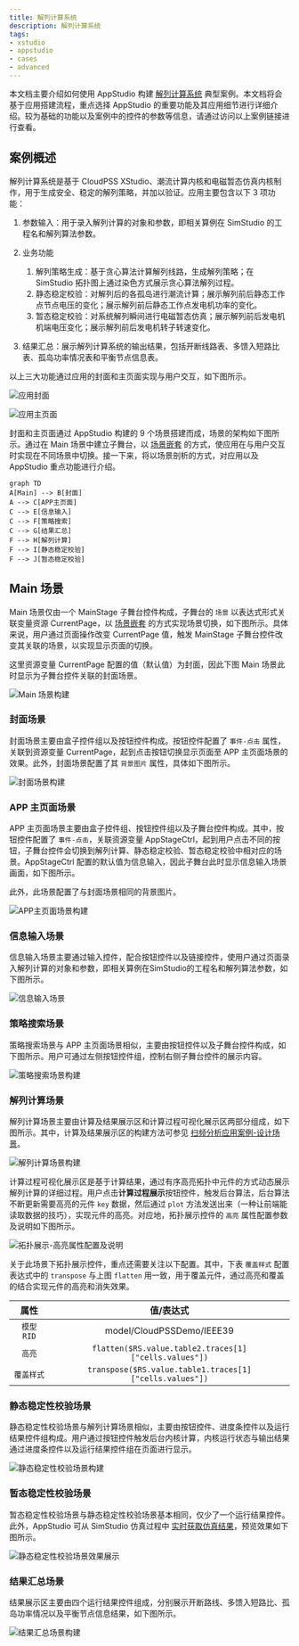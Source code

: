 ```yaml
---
title: 解列计算系统
description: 解列计算系统
tags:
- xstudio
- appstudio
- cases
- advanced
---
```


本文档主要介绍如何使用 AppStudio 构建 [解列计算系统](https://cloudpss.net/application/CloudPSSDemo/SystemSplitting#/summary) 典型案例。本文档将会基于应用搭建流程，重点选择 AppStudio 的重要功能及其应用细节进行详细介绍。较为基础的功能以及案例中的控件的参数等信息，请通过访问以上案例链接进行查看。

## 案例概述

解列计算系统是基于 CloudPSS XStudio、潮流计算内核和电磁暂态仿真内核制作，用于生成安全、稳定的解列策略，并加以验证。应用主要包含以下 3 项功能：

1. 参数输入：用于录入解列计算的对象和参数，即相关算例在 SimStudio 的工程名和解列算法参数。

2. 业务功能
   1. 解列策略生成：基于贪心算法计算解列线路，生成解列策略；在 SimStudio 拓扑图上通过染色方式展示贪心算法解列过程。
   2. 静态稳定校验：对解列后的各孤岛进行潮流计算；展示解列前后静态工作点节点电压的变化；展示解列前后静态工作点发电机功率的变化。
   3. 暂态稳定校验：对系统解列瞬间进行电磁暂态仿真；展示解列前后发电机机端电压变化；展示解列前后发电机转子转速变化。

3. 结果汇总：展示解列计算系统的输出结果，包括开断线路表、多馈入短路比表、孤岛功率情况表和平衡节点信息表。

以上三大功能通过应用的封面和主页面实现与用户交互，如下图所示。

![应用封面](./app-front-cover.png "应用封面")

![应用主页面](./app-main-page.png "应用主页面")

封面和主页面通过 AppStudio 构建的 9 个场景搭建而成，场景的架构如下图所示。通过在 Main 场景中建立子舞台，以 [场景嵌套](../../50-app-design/30-layered-scenes/index.md#场景嵌套) 的方式，使应用在与用户交互时实现在不同场景中切换。接一下来，将以场景剖析的方式，对应用以及 AppStudio 重点功能进行介绍。

```mermaid
graph TD
A[Main] --> B[封面]
A --> C[APP主页面]
C --> E[信息输入]
C --> F[策略搜索]
C --> G[结果汇总]
F --> H[解列计算]
F --> I[静态稳定校验]
F --> J[暂态稳定校验]
```

## Main 场景

Main 场景仅由一个 MainStage 子舞台控件构成，子舞台的 `场景` 以表达式形式关联变量资源 CurrentPage，以 [场景嵌套](../../50-app-design/30-layered-scenes/index.md#场景嵌套) 的方式实现场景切换，如下图所示。具体来说，用户通过页面操作改变 CurrentPage 值，触发 MainStage 子舞台控件改变其关联的场景，以实现显示页面的切换。

这里资源变量 CurrentPage 配置的值（默认值）为封面，因此下图 Main 场景此时显示为子舞台控件关联的封面场景。

![Main 场景构建](./main-scene-setup.png "Main 场景构建")


### 封面场景

封面场景主要由盒子控件组以及按钮控件构成。按钮控件配置了 `事件-点击` 属性，关联到资源变量 CurrentPage，起到点击按钮切换显示页面至 APP 主页面场景的效果。此外，封面场景配置了其 `背景图片` 属性，具体如下图所示。

![封面场景构建](./front-cover-scene-setup.png "封面场景构建")


### APP 主页面场景

APP 主页面场景主要由盒子控件组、按钮控件组以及子舞台控件构成。其中，按钮控件配置了 `事件-点击`，关联资源变量 AppStageCtrl，起到用户点击不同的按钮，子舞台控件会切换到解列计算、静态稳定校验、暂态稳定校验中相对应的场景。AppStageCtrl 配置的默认值为信息输入，因此子舞台此时显示信息输入场景画面，如下图所示。

此外，此场景配置了与封面场景相同的背景图片。

![APP主页面场景构建](./app-main-page-scene-setup.png "APP主页面场景构建")


### 信息输入场景

信息输入场景主要通过输入控件，配合按钮控件以及链接控件，使用户通过页面录入解列计算的对象和参数，即相关算例在SimStudio的工程名和解列算法参数，如下图所示。

![信息输入场景](./info-enter-scene-setup.png "信息输入场景")

### 策略搜索场景

策略搜索场景与 APP 主页面场景相似，主要由按钮控件以及子舞台控件构成，如下图所示。用户可通过左侧按钮控件组，控制右侧子舞台控件的展示内容。

![策略搜索场景构建](./strategy-search-scene-setup.png "策略搜索场景构建")

### 解列计算场景

解列计算场景主要由计算及结果展示区和计算过程可视化展示区两部分组成，如下图所示。其中，计算及结果展示区的构建方法可参见 [扫频分析应用案例-设计场景](../10-Freq-Sweep-Analyzer/index.md#设计场景)。

![解列计算场景构建](system-split-compute-scene-setup.png)

计算过程可视化展示区是基于计算结果，通过有序高亮拓扑中元件的方式动态展示解列计算的详细过程。用户点击**计算过程展示**按钮控件，触发后台算法，后台算法不断更新需要高亮的元件 `key` 数据，然后通过 `plot` 方法发送出来（一种让前端能读取数据的技巧），实现元件的高亮。对应地，拓扑展示控件的 `高亮` 属性配置参数及说明如下图所示。

![拓扑展示-高亮属性配置及说明](topo-hilight-attribute.png)

关于此场景下拓扑展示控件，重点还需要关注以下配置。其中，下表 `覆盖样式` 配置表达式中的 `transpose` 与上图 `flatten` 用一致，用于覆盖元件，通过高亮和覆盖的结合实现元件的高亮和消失效果。

| 属性 | 值/表达式 |
| :--: | :--: |
| `模型 RID` | model/CloudPSSDemo/IEEE39 |
| `高亮` | `flatten($RS.value.table2.traces[1]["cells.values"])` |
| `覆盖样式` | `transpose($RS.value.table1.traces[1]["cells.values"])` |

### 静态稳定性校验场景

静态稳定性校验场景与解列计算场景相似，主要由按钮控件、进度条控件以及运行结果控件组构成。用户通过按钮控件触发后台内核计算，内核运行状态与输出结果通过进度条控件以及运行结果控件组在页面进行显示。

![静态稳定性校验场景构建](./static-stability-check-setup.png "静态稳定性校验场景构建")

### 暂态稳定性校验场景

暂态稳定性校验场景与静态稳定性校验场景基本相同，仅少了一个运行结果控件。此外，AppStudio 可从 SimStudio 仿真过程中 [实时获取仿真结果](../../../../80-sdk-python/40-emtlab-sdk/20-advanced/20-advanced-case2/index.md#代码解析)，预览效果如下图所示。

![静态稳定性校验场景效果展示](transient-stability-check-preview.png)

### 结果汇总场景

结果展示区主要由四个运行结果控件组成，分别展示开断路线、多馈入短路比、孤岛功率情况以及平衡节点信息结果，如下图所示。

![结果汇总场景构建](result-scene-setup.png)